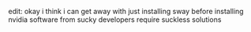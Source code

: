 edit: okay i think i can get away with just installing sway before installing nvidia
software from sucky developers require suckless solutions
